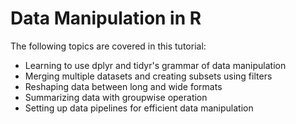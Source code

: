 # Data Manipulation in R

The following topics are covered in this tutorial:

* Learning to use dplyr and tidyr's grammar of data manipulation
* Merging multiple datasets and creating subsets using filters 
* Reshaping data between long and wide formats
* Summarizing data with groupwise operation 
* Setting up data pipelines for efficient data manipulation

